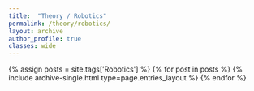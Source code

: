 ```yaml
---
title:  "Theory / Robotics"
permalink: /theory/robotics/
layout: archive
author_profile: true
classes: wide
---
```


{% assign posts = site.tags['Robotics'] %}
{% for post in posts %} {% include archive-single.html type=page.entries_layout %} {% endfor %}